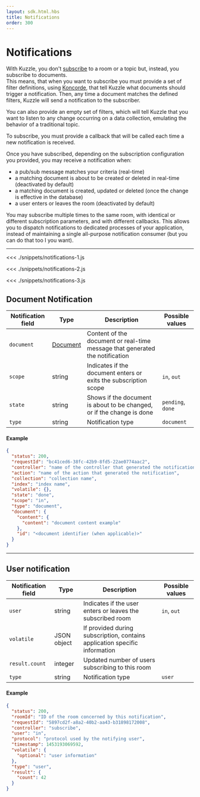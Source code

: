 ```yaml
---
layout: sdk.html.hbs
title: Notifications
order: 300
---
```


# Notifications

With Kuzzle, you don't [subscribe](/sdk-reference/js/5/collection/subscribe) to a room or a topic but, instead, you subscribe to documents.  
This means, that when you want to subscribe you must provide a set of filter definitions, using [Koncorde](/koncorde/1), that tell Kuzzle what documents should trigger a notification. Then, any time a document matches the defined filters, Kuzzle will send a notification to the subscriber.

You can also provide an empty set of filters, which will tell Kuzzle that you want to listen to any change occurring on a data collection, emulating the behavior of a traditional topic.

To subscribe, you must provide a callback that will be called each time a new notification is received.

Once you have subscribed, depending on the subscription configuration you provided, you may receive a notification when:

- a pub/sub message matches your criteria (real-time)
- a matching document is about to be created or deleted in real-time (deactivated by default) <DeprecatedBadge version="1.5.0" />
- a matching document is created, updated or deleted (once the change is effective in the database)
- a user enters or leaves the room (deactivated by default)

You may subscribe multiple times to the same room, with identical or different subscription parameters, and with different callbacks. This allows you to dispatch notifications to dedicated processes of your application, instead of maintaining a single all-purpose notification consumer (but you can do that too I you want).

---

<<< ./snippets/notifications-1.js

<<< ./snippets/notifications-2.js

<<< ./snippets/notifications-3.js

## Document Notification

| Notification field | Type                                      | Description                                                                                                | Possible values   |
| ------------------ | ----------------------------------------- | ---------------------------------------------------------------------------------------------------------- | ----------------- |
| `document`         | [Document](/sdk-reference/js/5/document/) | Content of the document or real-time message that generated the notification                               |                   |
| `scope`            | string                                    | Indicates if the document enters or exits the subscription scope                                           | `in`, `out`       |
| `state`            | string                                    | <DeprecatedBadge version="1.5.0" /> Shows if the document is about to be changed, or if the change is done | `pending`, `done` |
| `type`             | string                                    | Notification type                                                                                          | `document`        |

#### Example

```json
{
  "status": 200,
  "requestId": "bc41ced6-38fc-42b9-8fd5-22ae0774aac2",
  "controller": "name of the controller that generated the notification",
  "action": "name of the action that generated the notification",
  "collection": "collection name",
  "index": "index name",
  "volatile": {},
  "state": "done",
  "scope": "in",
  "type": "document",
  "document": {
    "content": {
      "content": "document content example"
    },
    "id": "<document identifier (when applicable)>"
  }
}
```

---

## User notification

| Notification field | Type        | Description                                                                | Possible values |
| ------------------ | ----------- | -------------------------------------------------------------------------- | --------------- |
| `user`             | string      | Indicates if the user enters or leaves the subscribed room                 | `in`, `out`     |
| `volatile`         | JSON object | If provided during subscription, contains application specific information |                 |
| `result.count`     | integer     | Updated number of users subscribing to this room                           |                 |
| `type`             | string      | Notification type                                                          | `user`          |

#### Example

```json
{
  "status": 200,
  "roomId": "ID of the room concerned by this notification",
  "requestId": "5897cd2f-a8a2-40b2-aa43-b31898172008",
  "controller": "subscribe",
  "user": "in",
  "protocol": "protocol used by the notifying user",
  "timestamp": 1453193069592,
  "volatile": {
    "optional": "user information"
  },
  "type": "user",
  "result": {
    "count": 42
  }
}
```
